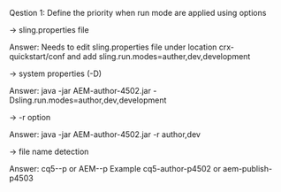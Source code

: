 Qestion 1: Define the priority when run mode are applied using options

-> sling.properties file

Answer: Needs to edit sling.properties file under location crx-quickstart/conf and add sling.run.modes=auther,dev,development

-> system properties (-D)

Answer: java -jar  AEM-author-4502.jar -Dsling.run.modes=author,dev,development
	
-> -r option

Answer: java -jar AEM-author-4502.jar -r author,dev
	
-> file name detection

Answer:	cq5-<run-mode>-p<port-number> or AEM-<run-mode>-p<port-number>
	Example cq5-author-p4502 or aem-publish-p4503

